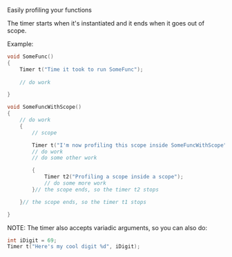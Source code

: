 Easily profiling your functions

The timer starts when it's instantiated and it ends when it goes out of scope.

Example:
```cpp
void SomeFunc()
{
	Timer t("Time it took to run SomeFunc");
	
	// do work

}

void SomeFuncWithScope()
{
	// do work
	{
		// scope

		Timer t("I'm now profiling this scope inside SomeFuncWithScope");
		// do work
		// do some other work

		{
			Timer t2("Profiling a scope inside a scope");
			// do some more work
		}// the scope ends, so the timer t2 stops

	}// the scope ends, so the timer t1 stops

}
```

NOTE: The timer also accepts variadic arguments, so you can also do:
```cpp
int iDigit = 69;
Timer t("Here's my cool digit %d", iDigit);
```
